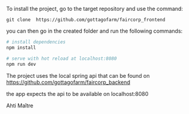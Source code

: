 To install the project, go to the target repository and use the command:

```
git clone  https://github.com/gottagofarm/faircorp_frontend
```

you can then go in the created folder and run the following commands:

``` bash
# install dependencies
npm install

# serve with hot reload at localhost:8080
npm run dev
```

The project uses the local spring api that can be found on https://github.com/gottagofarm/faircorp_backend

the app expects the api to be available on localhost:8080

Ahti Maître
